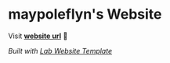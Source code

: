 
# maypoleflyn's Website

Visit **[website url](#)** 🚀

_Built with [Lab Website Template](https://greene-lab.gitbook.io/lab-website-template-docs)_

